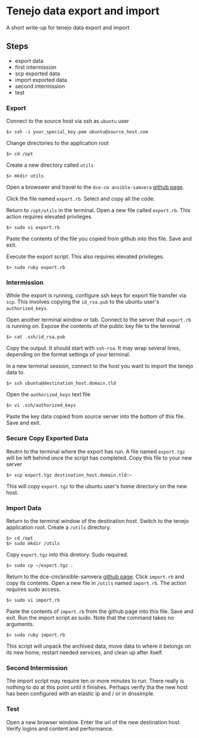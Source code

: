 # Tenejo data export and import
A short write-up for tenejo data export and import

## Steps
* export data 
* first intermission
* scp exported data
* import exported data
* second intermission
* test 

### Export

Connect to the source host via ssh as `ubuntu` user

```
$> ssh -i your_special_key.pem ubuntu@source_host.com
```

Change directories to the application root
```
$> cd /opt
```

Create a new directory called `utils`
```
$> mkdir utils
```

Open a browswer and travel to the `dce-cm ansible-samvera` <a href="https://github.com/curationexperts/ansible-samvera/tree/main/utils" target="blank">github page</a>.

Click the file named `export.rb`. Select and copy all the code.

Return to `/opt/utils` in the terminal. Open a new file called `export.rb`. This action requires elevated privileges.

```
$> sudo vi export.rb
```

Paste the contents of the file you copied from github into this file. Save and exit.

Execute the export script. This also requires elevated privileges.

```
$> sudo ruby export.rb
```

### Intermission

While the export is running, configure ssh keys for export file transfer via `scp`. This involves copying the `id_rsa.pub` to the ubuntu user's `authorized_keys`.

Open another terminal window or tab. Connect to the server that `export.rb` is running on. Expose the contents of the public key file to the terminal

```
$> cat .ssh/id_rsa.pub 
```

Copy the output. It should start with `ssh-rsa`. It may wrap several lines, depending on the format settings of your terminal.

In a new terminal session, connect to the host you want to import the tenejo data to. 

```
$> ssh ubuntu@destination_host.domain.tld
```

Open the `authorized_keys` text file
```
$> vi .ssh/authorized_keys
```
Paste the key data copied from source server into the bottom of this file. Save and exit.

### Secure Copy Exported Data

Reutrn to the terminal where the export has run. A file named `export.tgz` will be left behind once the script has completed. Copy this file to your new server

```
$> scp export.tgz destination_host.domain.tld:~
```
This will copy `export.tgz` to the ubuntu user's home directory on the new host. 

### Import Data

Return to the terminal window of the destination host. Switch to the tenejo application root. Create a `/utils` directory.

```
$> cd /opt
$> sudo mkdir /utils
```

Copy `export.tgz` into this diretory. Sudo required.

```
$> sudo cp ~/export.tgz .
```

Return to the dce-cm/ansible-samvera <a href="https://github.com/curationexperts/ansible-samvera/tree/main/utils" target="blank">github page</a>. Click `import.rb` and copy its contents. Open a new file in `/utils` named `import.rb`. The action requires sudo access.

```
$> sudo vi import.rb
```

Paste the contents of `import.rb` from the github page into this file. Save and exit. Run the import script as sudo. Note that the command takes no arguments.

```
$> sudo ruby import.rb
```

This script will unpack the archived data, move data to where it belongs on its new home, restart needed services, and clean up after itself. 
### Second Intermission

The import script may require ten or more minutes to run. There really is nothing to do at this point until it finishes. Perhaps verify tha the new host has been configured with an elastic ip and / or in dnssimple.

### Test

Open a new browser window. Enter the url of the new destination host. Verify logins and content and performance. 

